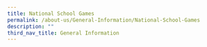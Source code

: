 ```yaml
---
title: National School Games
permalink: /about-us/General-Information/National-School-Games
description: ""
third_nav_title: General Information
---
```

